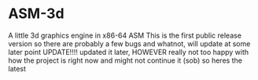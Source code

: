 # ASM-3d
A little 3d graphics engine in x86-64 ASM
This is the first public release version so there are probably a few bugs and whatnot, will update at some later point
UPDATE!!!!
updated it later, HOWEVER really not too happy with how the project is right now and might not continue it (sob) so heres the latest
